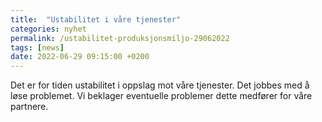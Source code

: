 ```yaml
---
title:  "Ustabilitet i våre tjenester"
categories: nyhet
permalink: /ustabilitet-produksjonsmiljo-29062022
tags: [news]
date: 2022-06-29 09:15:00 +0200
---
```

Det er for tiden ustabilitet i oppslag mot våre tjenester. Det jobbes med å løse problemet. 
Vi beklager eventuelle problemer dette medfører for våre partnere.
